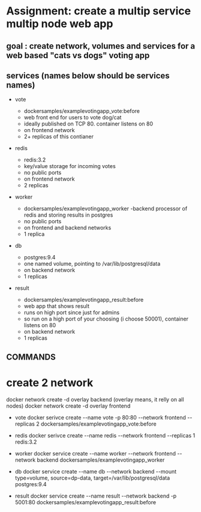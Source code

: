 # Assignment: create a multip service multip node web app

## goal : create network, volumes and services for a web based "cats vs dogs" voting app

## services (names below should be services names)
- vote
    - dockersamples/examplevotingapp_vote:before
    - web front end for users to vote dog/cat
    - ideally published on TCP 80. container listens on 80
    - on frontend network
    - 2+ replicas of this contianer

- redis
    - redis:3.2
    - key/value storage for incoming votes
    - no public ports
    - on frontend network
    - 2 replicas

- worker
    - dockersamples/examplevotingapp_worker
    -backend processor of redis and storing results in postgres
    - no public ports
    - on frontend and backend networks
    - 1 replica

- db
    - postgres:9.4
    - one named volume, pointing to /var/lib/postgresql/data
    - on backend network
    - 1 replicas 

- result
    - dockersamples/examplevotingapp_result:before
    - web app that shows result
    - runs on high port since just for admins 
    - so run on a high port of your choosing (i choose 50001), container listens on 80
    - on backend network
    - 1 replicas



## COMMANDS 

# create 2 network
docker network create -d overlay backend (overlay means, it relly on all nodes)
docker network create -d overlay frontend

- vote
    docker serivce create --name vote -p 80:80 --network frontend --replicas 2 dockersamples/examplevotingapp_vote:before


- redis
    docker serivce create --name redis --network frontend --replicas 1 redis:3.2


- worker
    docker service create --name worker --network frontend --network backend dockersamples/examplevotingapp_worker

- db
    docker service create --name db --network backend --mount type=volume, source=dp-data, target=/var/lib/postgresql/data postgres:9.4


- result
    docker service create --name result --network backend -p 5001:80 dockersamples/examplevotingapp_result:before